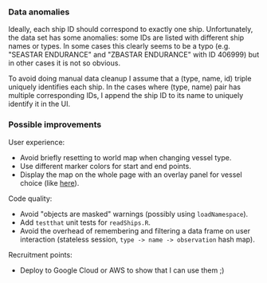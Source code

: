 ### Data anomalies
Ideally, each ship ID should correspond to exactly one ship. Unfortunately, the data set has some
anomalies: some IDs are listed with different ship names or types. In some cases this clearly
seems to be a typo (e.g. "SEASTAR ENDURANCE" and "ZBASTAR ENDURANCE" with ID 406999) but in other
cases it is not so obvious.

To avoid doing manual data cleanup I assume that a (type, name, id) triple uniquely identifies each
ship. In the cases where (type, name) pair has multiple corresponding IDs, I append the ship ID to
its name to uniquely identify it in the UI.


### Possible improvements
User experience:
* Avoid briefly resetting to world map when changing vessel type.
* Use different marker colors for start and end points.
* Display the map on the whole page with an overlay panel for vessel choice
  (like [here](https://shiny.rstudio.com/gallery/superzip-example.html)).

Code quality:
* Avoid "objects are masked" warnings (possibly using `loadNamespace`).
* Add `testthat` unit tests for `readShips.R`.
* Avoid the overhead of remembering and filtering a data frame on user interaction
  (stateless session, `type -> name -> observation` hash map).

Recruitment points:
* Deploy to Google Cloud or AWS to show that I can use them ;)
